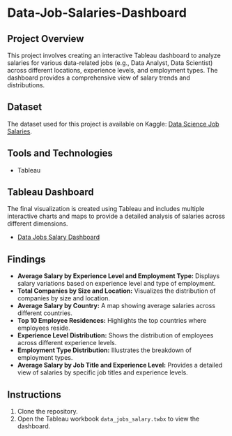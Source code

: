 # Data-Job-Salaries-Dashboard

## Project Overview
This project involves creating an interactive Tableau dashboard to analyze salaries for various data-related jobs (e.g., Data Analyst, Data Scientist) across different locations, experience levels, and employment types. The dashboard provides a comprehensive view of salary trends and distributions.

## Dataset
The dataset used for this project is available on Kaggle: [Data Science Job Salaries](https://www.kaggle.com/datasets/ruchi798/data-science-job-salaries).

## Tools and Technologies
- Tableau

## Tableau Dashboard
The final visualization is created using Tableau and includes multiple interactive charts and maps to provide a detailed analysis of salaries across different dimensions.
- [Data Jobs Salary Dashboard](https://public.tableau.com/app/profile/jai.bhatia3544/viz/data_jobdashboard/Dashboard1)

## Findings
- **Average Salary by Experience Level and Employment Type:** Displays salary variations based on experience level and type of employment.
- **Total Companies by Size and Location:** Visualizes the distribution of companies by size and location.
- **Average Salary by Country:** A map showing average salaries across different countries.
- **Top 10 Employee Residences:** Highlights the top countries where employees reside.
- **Experience Level Distribution:** Shows the distribution of employees across different experience levels.
- **Employment Type Distribution:** Illustrates the breakdown of employment types.
- **Average Salary by Job Title and Experience Level:** Provides a detailed view of salaries by specific job titles and experience levels.

## Instructions
1. Clone the repository.
2. Open the Tableau workbook `data_jobs_salary.twbx` to view the dashboard.
